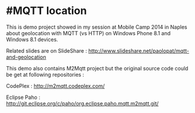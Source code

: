 #MQTT location
============

This is demo project showed in my session at Mobile Camp 2014 in Naples about geolocation with MQTT (vs HTTP) on Windows Phone 8.1 and Windows 8.1 devices.

Related slides are on SlideShare : http://www.slideshare.net/paolopat/mqtt-and-geolocation

This demo also contains M2Mqtt project but the original source code could be get at following repositories :

CodePlex : http://m2mqtt.codeplex.com/

Eclipse Paho : http://git.eclipse.org/c/paho/org.eclipse.paho.mqtt.m2mqtt.git/
